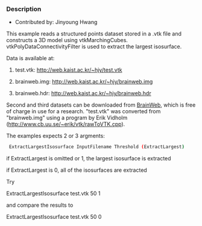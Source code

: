 ### Description

* Contributed by: Jinyoung Hwang

This example reads a structured points dataset stored in a .vtk file and constructs a 3D model using vtkMarchingCubes.
vtkPolyDataConnectivityFilter is used to extract the largest isosurface.

Data is available at:

1. test.vtk: http://web.kaist.ac.kr/~hjy/test.vtk

2. brainweb.img: http://web.kaist.ac.kr/~hjy/brainweb.img

3. brainweb.hdr: http://web.kaist.ac.kr/~hjy/brainweb.hdr

Second and third datasets can be downloaded from [BrainWeb](http://www.bic.mni.mcgill.ca/brainweb/), which is free of charge in use for a research.
"test.vtk" was converted from "brainweb.img" using a program by Erik Vidholm (http://www.cb.uu.se/~erik/vtk/rawToVTK.cpp).

The examples expects 2 or 3 argments:

``` bash
 ExtractLargestIsosurface InputFilename Threshold (ExtractLargest)
```

  if ExtractLargest is omitted or 1, the largest isosurface is extracted

  if ExtractLargest is 0, all of the isosurfaces are extracted

Try

 ExtractLargestIsosurface test.vtk 50 1

and compare the results to

 ExtractLargestIsosurface test.vtk 50 0
